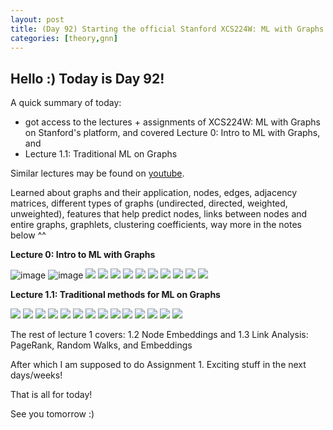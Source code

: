 ```yaml
---
layout: post
title: (Day 92) Starting the official Stanford XCS224W: ML with Graphs
categories: [theory,gnn]
---
```


## Hello :) Today is Day 92!
A quick summary of today:
* got access to the lectures + assignments of XCS224W: ML with Graphs on Stanford's platform, and covered Lecture 0: Intro to ML with Graphs, and
* Lecture 1.1: Traditional ML on Graphs

Similar lectures may be found on [youtube](https://www.youtube.com/watch?v=JAB_plj2rbA&list=PLoROMvodv4rPLKxIpqhjhPgdQy7imNkDn). 

Learned about graphs and their application, nodes, edges, adjacency matrices, different types of graphs (undirected, directed, weighted, unweighted), features that help predict nodes, links between nodes and entire graphs, graphlets, clustering coefficients, way more in the notes below ^^ 

**Lecture 0: Intro to ML with Graphs**

![image](https://github.com/user-attachments/assets/15e3b316-31f1-4b59-ab59-c359c69c8592)
![image](https://github.com/user-attachments/assets/4e20ce91-55d5-4b60-bd94-bf4937a6e3c6)
![](https://blogger.googleusercontent.com/img/a/AVvXsEiVT8r16a12gC_138kqlpuWQxnlQuxnWeDzWNB2cWV6Mn6L0ARzys1eT2jNKUTUwjcagBLpTT5DE6P0pUitSerEi2ssYwvpz4S974ppPXiV-LJNtVM3xQaqBDWleiCYMLNIIAYtr-7pOeHdV6QuE-Q56PPQ3uf9OgDHGgQZUDgeI0ZApT7xhmklcVUCIyV2)
![](https://blogger.googleusercontent.com/img/a/AVvXsEhS1y9zEqY_DGB65ri2znU6FpD_nL4kwHA9FPhHmBnpe4e2ySUsT0PFnEQEtOP4ONNZR8hD2hEYCuN6Oj6ftsfbkdX7uaC6RgkAyNNnfink_gn48jFXu21InN044m_5Amun0uHdpbdFk5kkjG6ij2OyXsOLmQVzkWOH3srEBqjbcuEMr-h4aN6_E5Fu7huX)
![](https://blogger.googleusercontent.com/img/a/AVvXsEjIHEYNKLEv1cqZTCm_LvFj2eJdLxktmJjZhG_-kiJDV0A4qCO3O6PgBD3Onj0pCFOu7Kow_si8ei5FdMFlKBgebYpTUVHs-TJJf40HjTBMvwvBXUpyQBPXdtX0sNB7pm9fX4RsC8uJR2ntHnxN5nUHV-LTsBb0g3FI9kOvXV5LhjtIoCbWrcBCcfRj9Oru)
![](https://blogger.googleusercontent.com/img/a/AVvXsEgIRaEz667Y8Tw-ytMzITYRxLWqDWXhlqBpXMlYFjHKhW0PfdUMmmOLuNwbakEfuJdXaRt72dBgMvwkJBr7yymPB0m-0fOV6spki2nZ5EUVuHqdQC4YZG6iSqI9B504yGmqsZX2Tyhwo7kkzcfTxkciiRCiMnTvAr1B_e3BVB8l_74GFWQ8OUJaXw0zJCnv)
![](https://blogger.googleusercontent.com/img/a/AVvXsEjgI0m7qF53MWByyzSwLGMDvvPf7XeB7XJM2PvPSG7imrVhgmUfLGkWGeFBwHLONhNXBjMMJSvkjUdqk14py6ou2dy80IWlMOvZdthyIgShrH6mPklzBQjfVYsu5KV6pIv8U7ORxMCZ_1eAF8RM5CQypxCArCgpPShJ-YeGQDiiRtPM07tTidr4zXPAGjnW)
![](https://blogger.googleusercontent.com/img/a/AVvXsEgZNmMYkeV0KYEEo89NPIPjJwB2DMEnTQDdR2N7_ZzN6JGfGbjyvPo5zdaymEyRAN8Ztn50-Bk_TOJ7Lskjb7waJhBuchB4cjOjVLXSoqfodt32LCffTHRtJra2FbwjX-KdM022vHJS-6RgqArsitFTbkFkIic2BfYsJLhfBP-RQ__snnjcilF92zpjMRUN)
![](https://blogger.googleusercontent.com/img/a/AVvXsEgqa5qndSh5oRuOr6y4zQlnFY32GnZxpowaZasq4Ji_nTgNsvDUkKkEKgnLEtLEj_9AELVUSaUbSLiWutqt1BnT-iOe-Ese1eVdcdcCJGt441aeVp27LBoXgO1zxiPG8qqoh8q-cNNgUo6P2dSeKSsTRrIkVoI7HHo6PJ4YkbOd6IHbWIdqabCUu40YsRDi)
![](https://blogger.googleusercontent.com/img/a/AVvXsEjQF80XMJe83Jae6Pl-LbSPnvS8CXtUyZcP4Hpxeizt1JtWLBseTFQu9C1DUm25OybqG_mBBmttuNoVFUuGpVreQXIxIqWKkBP232VLB9TrYFg-ZhcPsb7ozVYZ8qWIvQ6TmNvYwByF0Cm8Zo_em0w6ko3KS_KKm61Mg3OTEGQr5GLQqeMTT8Ygx9G4lRCL)
![](https://blogger.googleusercontent.com/img/a/AVvXsEg4F6BIMB-GY8FZxbNAPV_mXov1_gfsoJcyT_Cp1AeVGEhk6a6k5bp5n4ADqbBs6uvDEE9rZiWmhbjB-GQO_kXdMszLLRf1ap4rQnrYG2rokst00RPu4j2uoPuIHgHSxUJypdJz501EZc1got1tKvdgD1IwkkKxR5sMlFqVdGOCnabq2ailGLYuD43sV-Mw)
![](https://blogger.googleusercontent.com/img/a/AVvXsEgjW4VGL_yeVBLINTMayzdosoK72914obAIKAwxCeFXMOd7qwnLVocJtt2GU0wFvTX_VDDuY95CIJgwsfLIaqtZeDuUVX3ODqqOh7R0i188BL9P6lHx0z7st3ICJ1h0d-ofL7Tpf8AQv8Fs-2A9ow60ZQh2IjU5Lablj9Qf1XOZ_pB4Es2uEhwMW3m-33HN)

**Lecture 1.1: Traditional methods for ML on Graphs**

![](https://blogger.googleusercontent.com/img/a/AVvXsEhKJE78cvlqBkkHV0cfkdtRth02IjvBp6KRxAdBKuXB6LDWplYwqmXb7rgx_xQJjJAv7lh0cDlKlKpqwfQ-Qb56-ckSqubrgPNgaB-LkyNcXB23VyoUxPvLW66VJk9Vad9ktWjD-oGYet3hvTBv4p7_hgDPCixLXr202NAUwI9zK5UpYAiT0ablfN4s39_k)
![](https://blogger.googleusercontent.com/img/a/AVvXsEgcyJuxCUA1bIW1Ht6E6pTkaRwSpRt6EcUQvvA9o024FHDIKM6EWJXvQ58rX0BVmdB4cLFffNTcJwCGpF48hMzgq10QOWeKint-3xkATadhYvl3MU-KH4Ji4NRIK9a9mQfyz1ikwXdhLbMj3PnL9gude_FSdS4Jq_l61di2ljIYwpnIpDxIvTZmbMEtFoID)
![](https://blogger.googleusercontent.com/img/a/AVvXsEi5usLH6qu4BwQ5iOhwnAhURzJB7vqT8nFc2sWfeLdSUCfrxIxMrhRn_Hb1Q0XN_wAE8WFFKiXM0uJNSUJRgDkt93S5fjGVZ-w6DNpozMNvlGe2tECTEXHAnYR8eCUuh791yhvJnW7J4T5Pb04r_yZFoRzVg79M4GouWholbkmQhEgmu67gC41Om1lVUHrI)
![](https://blogger.googleusercontent.com/img/a/AVvXsEhk_eX3g6ihxfqZBi72UcSF3D5f3twMShed14XpLqNijfuHoQPANTX-VlzPXf5ZkQ2TaM-KKRpj4R-OnIszpSF_O5RCjb8FI8NPr1pvwgjWRIjpYjvLP6-7FRQAJpIH9nBKI4tHtJpqsOBvmVttj2z5KpSSRlayrRaXaFJ9_AQkMyqkTI8PvmVq9QxAcL4o)
![](https://blogger.googleusercontent.com/img/a/AVvXsEggL1fIRn-dTOGbblpdzi983Iyk3jY5MdYKyIMhoZOY31KzDiDkXXHkTERtnIStpJ1oyB4mtcUI9llSTJ5i02w_as-8C-k2Jt5gQZjyHrKeOHWtds5Rq3wUHuFNGhP9vXuWnr_gRxj9JWzzJdZPkz1Hh8pXhpOr7ViTSaewLrF5TgSu8Q0lDQAEVXIhVvEz)
![](https://blogger.googleusercontent.com/img/a/AVvXsEjH2TUrQNIhSqpXftfP_t2BApwWUrjzyL_9HwDOCaqKBjvHYrCOXqn1PcH8w04fsKSDzPBXhSayRSHtxZAis4BME0-GIcxX-AtGvfG2GQ276egfQb_ql_QCPwgMr4LvaV-lJfaCTKeKWl22w5VQ5NYspgE6vyt0meFpuG3mvxXORvcdy97ejR9SMtwksVso)
![](https://blogger.googleusercontent.com/img/a/AVvXsEhWioQylzd-hX4aOjJW8utjsP1XdRpQrG3_3CpOWhhI3mMgha29-u2zCqbek2lOllParCC_eou1h6w2ixlqZiRSl-cr9vaaFH0oEJafqoyFRT0bpnpn2uGnHCeNz4Nxj__GueyBGwcTtUaMwdpk84az3UmYNHJ7iPZCeB4T0wq1x4hJcptu7RNAFjcE_pq6)
![](https://blogger.googleusercontent.com/img/a/AVvXsEi5DQX4SAQQInKjDywuZ6D7uSs_JYAGzzD-rq3nOEQSvzlOiMXv0wa7qm7YM7Y8dC_eogyX5BxEwcotSlofTbRcZ_0hoZTh40wcFItq6hxF0q84znfXx9UMJwi0NcuDMYzpyX96PaJfRDAWu9LxRYHYwbSotbiTUkNSP6MVMKyhQIuaHH84tXUJSv03zTmA)
![](https://blogger.googleusercontent.com/img/a/AVvXsEhjOuFB8zUZC-RbVZVX6K9NGZohXQEO5dMCq0plqY_OlPrgy8mtR5D9kHkJdYPtn3Eu5N4KyUVtAiA02A00pDFm0WZlgRKA9q3pboJ-fS3zqOX5SsBFhajFJ-ELAmgbRU0zfjMz3xiryld6GPJqsKj3DwjWNocp7ZYWVxETdiap1b2Z8seeZypkzUfI_4aw)
![](https://blogger.googleusercontent.com/img/a/AVvXsEgZPNDuxQ4GnA_tNQtLKdxic0gZB-VMmJ3dIwshEjPiFqZ9rd3RKHQcTiTFHptP0jKZ7JeEs6X73Wda-Lh2P0rGrEq3P7A14Hk8pEvVZZuKC6ztwCHNY_Qq_LY_eCvvxMbJzJlM2R_HV50tBLnphIx43CZ1rDOL7tPWs59YDCuBVZgWDo-9WUm78poyybUw)
![](https://blogger.googleusercontent.com/img/a/AVvXsEi2FpcMwGPwBg_FBbw66_PCMmHrvP8kU63639DxG8UG5_tS6bMwlOpVkyjMqKTUxRFtOSaFQBVjFL7SiR5rZSO3m_CJGy5f_HM-h_MsczqhWC8q5u4A9HIVnNSeOLm4bxunKXreRw70zJghNzzROFHcmyyAnFuqk48m46U340UvWbLitPmpNh--miQ-rdPm)
![](https://blogger.googleusercontent.com/img/a/AVvXsEhkplv3A7Zl1GzfHFvda8YnjGOAPUD7P6otPwYuu241WGN1SXr1EktE4f6OedkJ1MyaxLibK-CmcrXJTNuBXXTqn8Tga-2j-nfW7h1tb-IBKbHy3l7l0dW69vBiWtK2dyvTI1G53AtykvlSChOYVIPJq5bSpiS1BqDqhB1sZEySEYeEkRY989CaDAJG-81g)
![](https://blogger.googleusercontent.com/img/a/AVvXsEguzAtNM1_-CplT_7yLgduKDebTEdlcLZBIzp_VFSihgpjvs4GdSZjTUfgRoG65X8xqOB8v5VYQjB-TI5yA-YFp9Ot2MK2d3ybJw0pLVrt5VIHX7Nurfb5VeqLxuf4C6_ns1RoofrNrkq129FW2z0H9gjFCyugleniNTCWlXqHrdzQrRd1X0IbDJpR2kJho)
![](https://blogger.googleusercontent.com/img/a/AVvXsEhzDmhN5g7-Ne-Ucv1RP2FZtBop9muXyPZ67Bqnr5YWgkfkTOkEKfAY4oRxlatNTbW9AkzpMWcD4cHOq1YbAtJieOn2gwN-YSf0pv_ejFpztf2Q00CC36nZhsUvOOmGrffk_TNOtLP63iZ_hKw2xT2rJfCLP1-SsFRB_n5wsXX1X1N5rfOrHCdaPdHkIzE3)

The rest of lecture 1 covers:
1.2  Node Embeddings and 1.3  Link Analysis: PageRank, Random Walks, and Embeddings

After which I am supposed to do Assignment 1. Exciting stuff in the next days/weeks!



That is all for today!

See you tomorrow :)
